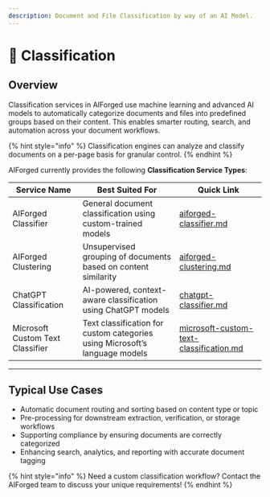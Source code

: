 ```yaml
---
description: Document and File Classification by way of an AI Model.
---
```


# 🔀 Classification

## Overview

Classification services in AIForged use machine learning and advanced AI models to automatically categorize documents and files into predefined groups based on their content. This enables smarter routing, search, and automation across your document workflows.

{% hint style="info" %}
Classification engines can analyze and classify documents on a per-page basis for granular control.
{% endhint %}

AIForged currently provides the following **Classification Service Types**:

| Service Name                      | Best Suited For                                                                 | Quick Link                                                         |
| ---------------------------------- | ------------------------------------------------------------------------------- | ------------------------------------------------------------------ |
| AIForged Classifier                | General document classification using custom-trained models                     | [aiforged-classifier.md](aiforged-classifier.md "mention")         |
| AIForged Clustering                | Unsupervised grouping of documents based on content similarity                  | [aiforged-clustering.md](aiforged-clustering.md "mention")         |
| ChatGPT Classification             | AI-powered, context-aware classification using ChatGPT models                   | [chatgpt-classifier.md](chatgpt-classifier.md "mention")           |
| Microsoft Custom Text Classifier   | Text classification for custom categories using Microsoft’s language models     | [microsoft-custom-text-classification.md](microsoft-custom-text-classification.md "mention") |

***

## Typical Use Cases

* Automatic document routing and sorting based on content type or topic
* Pre-processing for downstream extraction, verification, or storage workflows
* Supporting compliance by ensuring documents are correctly categorized
* Enhancing search, analytics, and reporting with accurate document tagging

{% hint style="info" %}
Need a custom classification workflow? Contact the AIForged team to discuss your unique requirements!
{% endhint %}
